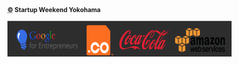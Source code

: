 
<strong>
<abbr title="Copyright">&copy;</abbr>
 Startup Weekend Yokohama
</strong>
<br><br>

<img src="/img/footer/sponsor.png" height="80">

